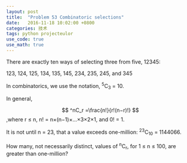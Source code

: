```yaml
---
layout: post
title:  "Problem 53 Combinatoric selections"
date:   2016-11-18 10:02:00 +0800
categories: 技术
tags: python projecteulor
use_code: true
use_math: true
---
```

There are exactly ten ways of selecting three from five, 12345:

123, 124, 125, 134, 135, 145, 234, 235, 245, and 345

In combinatorics, we use the notation, <sup>5</sup>C<sub>3</sub> = 10.

In general,

$$ ^nC_r =\frac{n!}{r!(n−r)!} $$
,where r ≤ n, n! = n×(n−1)×...×3×2×1, and 0! = 1.

It is not until n = 23, that a value exceeds one-million: <sup>23</sup>C<sub>10</sub> = 1144066.

How many, not necessarily distinct, values of  <sup>n</sup>C<sub>r</sub>, for 1 ≤ n ≤ 100, are greater than one-million?
<!--more-->
 
